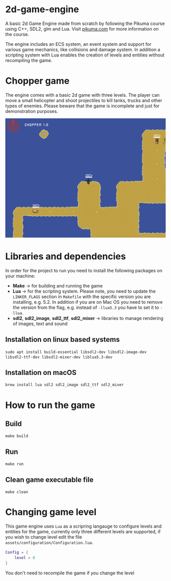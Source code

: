 # 2d-game-engine

A basic 2d Game Engine made from scratch by following the Pikuma course using C++, SDL2, glm and Lua.
Visit [pikuma.com](https://pikuma.com/) for more information on the course.

The engine includes an ECS system, an event system and support for various game mechanics, like collisions and damage system. In addition a scripting system with Lua enables the creation of levels and entities without recompiling the game.

# Chopper game

The engine comes with a basic 2d game with three levels. The player can move a small helicopter and shoot projectiles to kill tanks, trucks and other types of enemies. Please beware that the game is incomplete and just for demonstration purposes.

![Alt text](game.png)

# Libraries and dependencies

In order for the project to run you need to install the following packages on your machine:

- **Make** -> for building and running the game
- **Lua** -> for the scripting system. Please note, you need to update the `LINKER_FLAGS` section in `Makefile` with the specific version you are installing, e.g. 5.2. In addition if you are on Mac OS you need to remove the version from the flag, e.g. instead of `-llua5.3` you have to set it to `-llua`.
- **sdl2**, **sdl2_image**, **sdl2_ttf**, **sdl2_mixer** -> libraries to manage rendering of images, text and sound

## Installation on linux based systems

```shell
sudo apt install build-essential libsdl2-dev libsdl2-image-dev libsdl2-ttf-dev libsdl2-mixer-dev liblua5.3-dev
```

## Installation on macOS

```shell
brew install lua sdl2 sdl2_image sdl2_ttf sdl2_mixer
```

# How to run the game

## Build

```shell
make build
```

## Run

```shell
make run
```

## Clean game executable file

```shell
make clean
```

# Changing game level

This game engine uses `Lua` as a scripring langauge to configure levels and entities for the game, currently only three different levels are supported, if you wish to change level edit the file `assets/configuration/Configuration.lua`.

```Lua
Config = {
    level = 0
}
```

You don't need to recompile the game if you change the level
